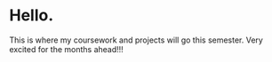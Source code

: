# Hello.
This is where my coursework and projects will go this semester. Very excited for the months ahead!!!
